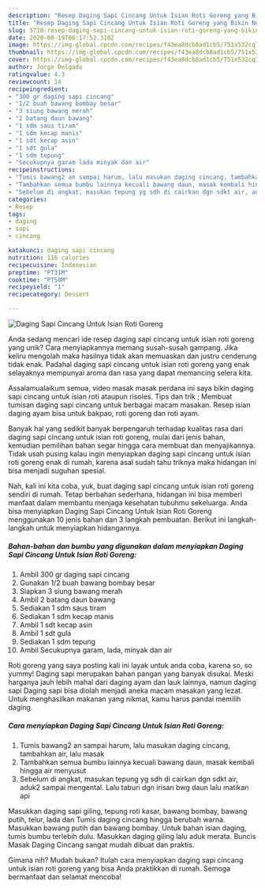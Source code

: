 ```yaml
---
description: "Resep Daging Sapi Cincang Untuk Isian Roti Goreng yang Bikin Ngiler"
title: "Resep Daging Sapi Cincang Untuk Isian Roti Goreng yang Bikin Ngiler"
slug: 5710-resep-daging-sapi-cincang-untuk-isian-roti-goreng-yang-bikin-ngiler
date: 2020-08-19T06:17:52.310Z
image: https://img-global.cpcdn.com/recipes/f43ea8dcb8ad1cb5/751x532cq70/daging-sapi-cincang-untuk-isian-roti-goreng-foto-resep-utama.jpg
thumbnail: https://img-global.cpcdn.com/recipes/f43ea8dcb8ad1cb5/751x532cq70/daging-sapi-cincang-untuk-isian-roti-goreng-foto-resep-utama.jpg
cover: https://img-global.cpcdn.com/recipes/f43ea8dcb8ad1cb5/751x532cq70/daging-sapi-cincang-untuk-isian-roti-goreng-foto-resep-utama.jpg
author: Jorge Delgado
ratingvalue: 4.3
reviewcount: 14
recipeingredient:
- "300 gr daging sapi cincang"
- "1/2 buah bawang bombay besar"
- "3 siung bawang merah"
- "2 batang daun bawang"
- "1 sdm saus tiram"
- "1 sdm kecap manis"
- "1 sdt kecap asin"
- "1 sdt gula"
- "1 sdm tepung"
- "Secukupnya garam lada minyak dan air"
recipeinstructions:
- "Tumis bawang2 an sampai harum, lalu masukan daging cincang, tambahkan air, lalu masak"
- "Tambahkan semua bumbu lainnya kecuali bawang daun, masak kembali hingga air menyusut"
- "Sebelum di angkat, masukan tepung yg sdh di cairkan dgn sdkt air, aduk2 sampai mengental. Lalu taburi dgn irisan bwg daun lalu matikan api"
categories:
- Resep
tags:
- daging
- sapi
- cincang

katakunci: daging sapi cincang 
nutrition: 116 calories
recipecuisine: Indonesian
preptime: "PT31M"
cooktime: "PT58M"
recipeyield: "1"
recipecategory: Dessert

---
```



![Daging Sapi Cincang Untuk Isian Roti Goreng](https://img-global.cpcdn.com/recipes/f43ea8dcb8ad1cb5/751x532cq70/daging-sapi-cincang-untuk-isian-roti-goreng-foto-resep-utama.jpg)

Anda sedang mencari ide resep daging sapi cincang untuk isian roti goreng yang unik? Cara menyiapkannya memang susah-susah gampang. Jika keliru mengolah maka hasilnya tidak akan memuaskan dan justru cenderung tidak enak. Padahal daging sapi cincang untuk isian roti goreng yang enak selayaknya mempunyai aroma dan rasa yang dapat memancing selera kita.

Assalamualaikum semua, video masak masak perdana ini saya bikin daging sapi cincang untuk isian roti ataupun risoles. Tips dan trik ; Membuat tumisan daging sapi cincang untuk berbagai macam masakan. Resep isian daging ayam bisa untuk bakpao, roti goreng dan roti ayam.

Banyak hal yang sedikit banyak berpengaruh terhadap kualitas rasa dari daging sapi cincang untuk isian roti goreng, mulai dari jenis bahan, kemudian pemilihan bahan segar hingga cara membuat dan menyajikannya. Tidak usah pusing kalau ingin menyiapkan daging sapi cincang untuk isian roti goreng enak di rumah, karena asal sudah tahu triknya maka hidangan ini bisa menjadi suguhan spesial.


Nah, kali ini kita coba, yuk, buat daging sapi cincang untuk isian roti goreng sendiri di rumah. Tetap berbahan sederhana, hidangan ini bisa memberi manfaat dalam membantu menjaga kesehatan tubuhmu sekeluarga. Anda bisa menyiapkan Daging Sapi Cincang Untuk Isian Roti Goreng menggunakan 10 jenis bahan dan 3 langkah pembuatan. Berikut ini langkah-langkah untuk menyiapkan hidangannya.

<!--inarticleads1-->

##### Bahan-bahan dan bumbu yang digunakan dalam menyiapkan Daging Sapi Cincang Untuk Isian Roti Goreng:

1. Ambil 300 gr daging sapi cincang
1. Gunakan 1/2 buah bawang bombay besar
1. Siapkan 3 siung bawang merah
1. Ambil 2 batang daun bawang
1. Sediakan 1 sdm saus tiram
1. Sediakan 1 sdm kecap manis
1. Ambil 1 sdt kecap asin
1. Ambil 1 sdt gula
1. Sediakan 1 sdm tepung
1. Ambil Secukupnya garam, lada, minyak dan air


Roti goreng yang saya posting kali ini layak untuk anda coba, karena so, so yummy! Daging sapi merupakan bahan pangan yang banyak disukai. Meski harganya jauh lebih mahal dari daging ayam dan lauk lainnya, namun daging sapi Daging sapi bisa diolah menjadi aneka macam masakan yang lezat. Untuk menghasilkan makanan yang nikmat, kamu harus pandai memilih daging. 

<!--inarticleads2-->

##### Cara menyiapkan Daging Sapi Cincang Untuk Isian Roti Goreng:

1. Tumis bawang2 an sampai harum, lalu masukan daging cincang, tambahkan air, lalu masak
1. Tambahkan semua bumbu lainnya kecuali bawang daun, masak kembali hingga air menyusut
1. Sebelum di angkat, masukan tepung yg sdh di cairkan dgn sdkt air, aduk2 sampai mengental. Lalu taburi dgn irisan bwg daun lalu matikan api


Masukkan daging sapi giling, tepung roti kasar, bawang bombay, bawang putih, telur, lada dan Tumis daging cincang hingga berubah warna. Masukkan bawang putih dan bawang bombay. Untuk bahan isian daging, tumis bumbu terlebih dulu. Masukkan daging giling lalu aduk merata. Buncis Masak Daging Cincang sangat mudah dibuat dan praktis. 

Gimana nih? Mudah bukan? Itulah cara menyiapkan daging sapi cincang untuk isian roti goreng yang bisa Anda praktikkan di rumah. Semoga bermanfaat dan selamat mencoba!
